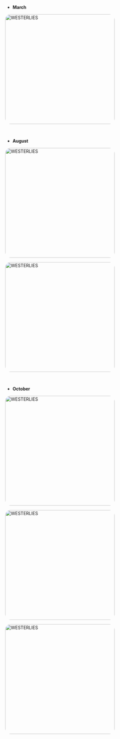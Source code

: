 <style>
img {
  border-radius: 5%;
	transition:transform 0.25s ease;
	position:center;
}
</style>

+ **March**

<a href="https://gist.githubusercontent.com/Sicheng-Zhang/45930323f9f6d2de1f6f459ea2f98323/raw/9d4c87a390f344e8a52def8abed8cde065b3db76/2012-03.JPG
" target="_blank" rel="noopener noreferrer"><img src="https://gist.githubusercontent.com/Sicheng-Zhang/45930323f9f6d2de1f6f459ea2f98323/raw/9d4c87a390f344e8a52def8abed8cde065b3db76/2012-03.JPG
" alt="WESTERLIES" width="350"></a>

<br>

+ **August**

<a href="https://gist.githubusercontent.com/Sicheng-Zhang/45930323f9f6d2de1f6f459ea2f98323/raw/a8078cdba7b18522a1f486abb43e5e73e4a2ecfa/2012-08-1.JPG" target="_blank" rel="noopener noreferrer"><img src="https://gist.githubusercontent.com/Sicheng-Zhang/45930323f9f6d2de1f6f459ea2f98323/raw/a8078cdba7b18522a1f486abb43e5e73e4a2ecfa/2012-08-1.JPG" alt="WESTERLIES" width="350"></a>

<a href="https://gist.githubusercontent.com/Sicheng-Zhang/45930323f9f6d2de1f6f459ea2f98323/raw/a8078cdba7b18522a1f486abb43e5e73e4a2ecfa/2012-08-2.JPG" target="_blank" rel="noopener noreferrer"><img src="https://gist.githubusercontent.com/Sicheng-Zhang/45930323f9f6d2de1f6f459ea2f98323/raw/a8078cdba7b18522a1f486abb43e5e73e4a2ecfa/2012-08-2.JPG" alt="WESTERLIES" width="350"></a>

<br>

+ **October**

<a href="https://gist.githubusercontent.com/Sicheng-Zhang/45930323f9f6d2de1f6f459ea2f98323/raw/a8078cdba7b18522a1f486abb43e5e73e4a2ecfa/2012-10-1.JPG" target="_blank" rel="noopener noreferrer"><img src="https://gist.githubusercontent.com/Sicheng-Zhang/45930323f9f6d2de1f6f459ea2f98323/raw/a8078cdba7b18522a1f486abb43e5e73e4a2ecfa/2012-10-1.JPG" alt="WESTERLIES" width="350"></a>

<a href="https://gist.githubusercontent.com/Sicheng-Zhang/45930323f9f6d2de1f6f459ea2f98323/raw/a8078cdba7b18522a1f486abb43e5e73e4a2ecfa/2012-10-2.JPG" target="_blank" rel="noopener noreferrer"><img src="https://gist.githubusercontent.com/Sicheng-Zhang/45930323f9f6d2de1f6f459ea2f98323/raw/a8078cdba7b18522a1f486abb43e5e73e4a2ecfa/2012-10-2.JPG" alt="WESTERLIES" width="350"></a>

<a href="https://gist.githubusercontent.com/Sicheng-Zhang/45930323f9f6d2de1f6f459ea2f98323/raw/a8078cdba7b18522a1f486abb43e5e73e4a2ecfa/2012-10-3.JPG" target="_blank" rel="noopener noreferrer"><img src="https://gist.githubusercontent.com/Sicheng-Zhang/45930323f9f6d2de1f6f459ea2f98323/raw/a8078cdba7b18522a1f486abb43e5e73e4a2ecfa/2012-10-3.JPG" alt="WESTERLIES" width="350"></a>
